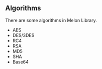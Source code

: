 ## Algorithms



There are some algorithms in Melon Library.

- AES
- DES/3DES
- RC4
- RSA
- MD5
- SHA
- Base64
